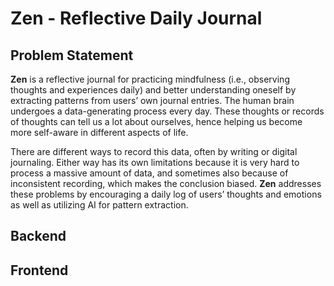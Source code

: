 # Zen - Reflective Daily Journal

## Problem Statement

**Zen** is a reflective journal for practicing mindfulness (i.e., observing thoughts and experiences daily) and better understanding oneself by extracting patterns from users’ own journal entries. The human brain undergoes a data-generating process every day. These thoughts or records of thoughts can tell us a lot about ourselves, hence helping us become more self-aware in different aspects of life.

There are different ways to record this data, often by writing or digital journaling. Either way has its own limitations because it is very hard to process a massive amount of data, and sometimes also because of inconsistent recording, which makes the conclusion biased. **Zen** addresses these problems by encouraging a daily log of users’ thoughts and emotions as well as utilizing AI for pattern extraction.

## Backend
## Frontend
